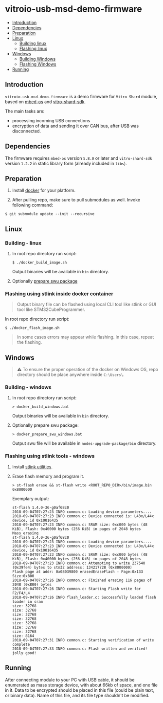 # vitroio-usb-msd-demo-firmware

<!-- TOC -->
- [Introduction](#introduction)
- [Dependencies](#dependencies)
- [Preparation](#preparation)
- [Linux](#linux)
    - [Building linux](#building---linux)
    - [Flashing linux](#flashing-using-stlink-inside-docker-container)
- [Windows](#windows)
    - [Building Windows](#building---windows)
    - [Flashing Windows](#flashing-using-stlink-tools---windows)
- [Running](#running)

<!-- /TOC -->

## Introduction

`vitroio-usb-msd-demo-firmware` is a demo firmware for `Vitro Shard` module, based on 
[mbed-os](https://www.mbed.com/en/platform/mbed-os/)
and [vitro-shard-sdk](https://github.com/vitroTV/vitro-shard-sdk).

The main tasks are:

 - processing incoming USB connections
 - encryption of data and sending it over CAN bus, after USB was disconnected.

## Dependencies

The firmware requires `mbed-os` version `5.8.0` or later and
`vitro-shard-sdk` version `1.2.2` in static library form (already included
in `libs`).

## Preparation

1. Install [docker](https://docs.docker.com/engine/install/) for your platform.

2. After pulling repo, make sure to pull submodules as well. Invoke following
command:

```
$ git submodule update --init --recursive
```

## Linux

### Building - linux

1. In root repo directory run script:

   ```
   $ ./docker_build_image.sh
   ```

   Output binaries will be available in `bin` directory.

2. Optionally [prepare swu package](./nodes-upgrade-package/README.md)

### Flashing using stlink inside docker container

> Output binary file can be flashed using local CLI tool like stlink or GUI
  tool like STM32CubeProgrammer.

In root repo directory run script:

```
$ ./docker_flash_image.sh
```

> In some cases errors may appear while flashing. In this case, repeat the
  flashing.

## Windows

> :warning: To ensure the proper operation of the docker on Windows OS, repo
  directory should be place anywhere inside `C:\Users\`.

### Building - windows

1. In root repo directory run script:

    ```
    > docker_build_windows.bat
    ```

    Output binaries will be available in `bin` directory.

2. Optionally prepare swu package:

    ```
    > docker_prepare_swu_windows.bat
    ```
    Output swu file will be available in `nodes-upgrade-package/bin` directory.

### Flashing using stlink tools - windows

1. Install [stlink utilities](https://github.com/texane/stlink/releases).

2. Erase flash memory and program it.

    ```
    > st-flash erase && st-flash write <ROOT_REPO_DIR>/bin/image.bin 0x8000000
    ```

    Exemplary output:

    ```
    st-flash 1.4.0-36-g0af68c0
    2018-09-04T07:27:23 INFO common.c: Loading device parameters....
    2018-09-04T07:27:23 INFO common.c: Device connected is: L43x/L44x device, id 0x10016435
    2018-09-04T07:27:23 INFO common.c: SRAM size: 0xc000 bytes (48 KiB), Flash: 0x40000 bytes (256 KiB) in pages of 2048 bytes
    Mass erasing
    st-flash 1.4.0-36-g0af68c0
    2018-09-04T07:27:23 INFO common.c: Loading device parameters....
    2018-09-04T07:27:23 INFO common.c: Device connected is: L43x/L44x device, id 0x10016435
    2018-09-04T07:27:23 INFO common.c: SRAM size: 0xc000 bytes (48 KiB), Flash: 0x40000 bytes (256 KiB) in pages of 2048 bytes
    2018-09-04T07:27:23 INFO common.c: Attempting to write 237540 (0x39fe4) bytes to stm32 address: 134217728 (0x8000000)
    Flash page at addr: 0x08039800 erasedEraseFlash - Page:0x133 Size:0x800 
    2018-09-04T07:27:26 INFO common.c: Finished erasing 116 pages of 2048 (0x800) bytes
    2018-09-04T07:27:26 INFO common.c: Starting Flash write for F2/F4/L4
    2018-09-04T07:27:26 INFO flash_loader.c: Successfully loaded flash loader in sram
    size: 32768
    size: 32768
    size: 32768
    size: 32768
    size: 32768
    size: 32768
    size: 32768
    size: 8164
    2018-09-04T07:27:31 INFO common.c: Starting verification of write complete
    2018-09-04T07:27:33 INFO common.c: Flash written and verified! jolly good!
    ```

## Running

After connecting module to your PC with USB cable, it should be enumerated as
mass storage device, with about 66kb of space, and one file in it. Data to be
encrypted should be placed in this file (could be plain text, or binary data).
Name of this file, and its file type shouldn't be modified.
